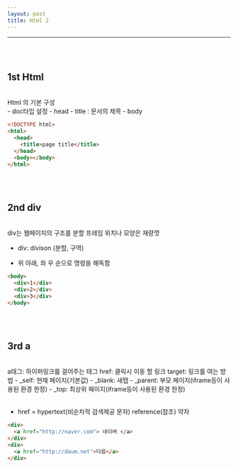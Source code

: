 ```yaml
---
layout: post
title: Html 2
---
```


---

<br><br>

## 1st Html

<br>
Html 의 기본 구성
<br>
- doc타입 설정
- head
- title : 문서의 제목
- body

```html
<!DOCTYPE html>
<html>
  <head>
    <title>page title</title>
  </head>
  <body></body>
</html>
```

<br><br>

## 2nd div

<br>
div는 웹페이지의 구조를 분할  
프레임 위치나 모양은 재량껏

- div: divison (분할, 구역)
  <br>

- 위 아래, 좌 우 순으로 명령을 해독함

```html
<body>
  <div>1</div>
  <div>2</div>
  <div>3</div>
</body>
```

<br><br>

## 3rd a

<br>
a태그: 하이퍼링크를 걸어주는 태그
href: 클릭시 이동 할  링크
target: 링크를 여는 방법
 - _self: 현재 페이지(기본값)
 - _blank: 새탭
 - _parent: 부모 페이지(iframe등이 사용된 환경 한정)
 - _top: 최상위 페이지(iframe등이 사용된 환경 한정)
<br><br>

- href = hypertext(비순차적 검색제공 문자) reference(참조) 약자

```html
<div>
  <a href="http://naver.com"> 네이버 </a>
</div>
<div>
  <a href="http://daum.net">다음</a>
</div>
```

<br><br>
